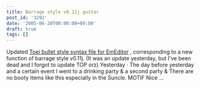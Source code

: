 ```yaml
---
title: Barrage style v0.11j guitar
post_id: '3292'
date: '2005-06-20T00:00:00+09:00'
draft: true
tags: []
---
```


Updated [Toei bullet style syntax file for EmEditor](https://danmaq.com/emeditor-danmakufu) , corresponding to a new function of barrage style v0.11j. (It was an update yesterday, but I've been dead and I forgot to update TOP orz) Yesterday · The day before yesterday and a certain event I went to a drinking party & a second party & There are no booty items like this especially in the Suncle. MOTIF Nice ...
